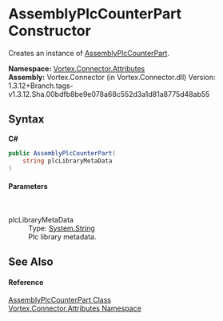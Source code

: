 # AssemblyPlcCounterPart Constructor 
 

Creates an instance of <a href="T_Vortex_Connector_Attributes_AssemblyPlcCounterPart.md">AssemblyPlcCounterPart</a>.

**Namespace:**&nbsp;<a href="N_Vortex_Connector_Attributes.md">Vortex.Connector.Attributes</a><br />**Assembly:**&nbsp;Vortex.Connector (in Vortex.Connector.dll) Version: 1.3.12+Branch.tags-v1.3.12.Sha.00bdfb8be9e078a68c552d3a1d81a8775d48ab55

## Syntax

**C#**<br />
``` C#
public AssemblyPlcCounterPart(
	string plcLibraryMetaData
)
```


#### Parameters
&nbsp;<dl><dt>plcLibraryMetaData</dt><dd>Type: <a href="https://docs.microsoft.com/dotnet/api/system.string" target="_blank">System.String</a><br />Plc library metadata.</dd></dl>

## See Also


#### Reference
<a href="T_Vortex_Connector_Attributes_AssemblyPlcCounterPart.md">AssemblyPlcCounterPart Class</a><br /><a href="N_Vortex_Connector_Attributes.md">Vortex.Connector.Attributes Namespace</a><br />